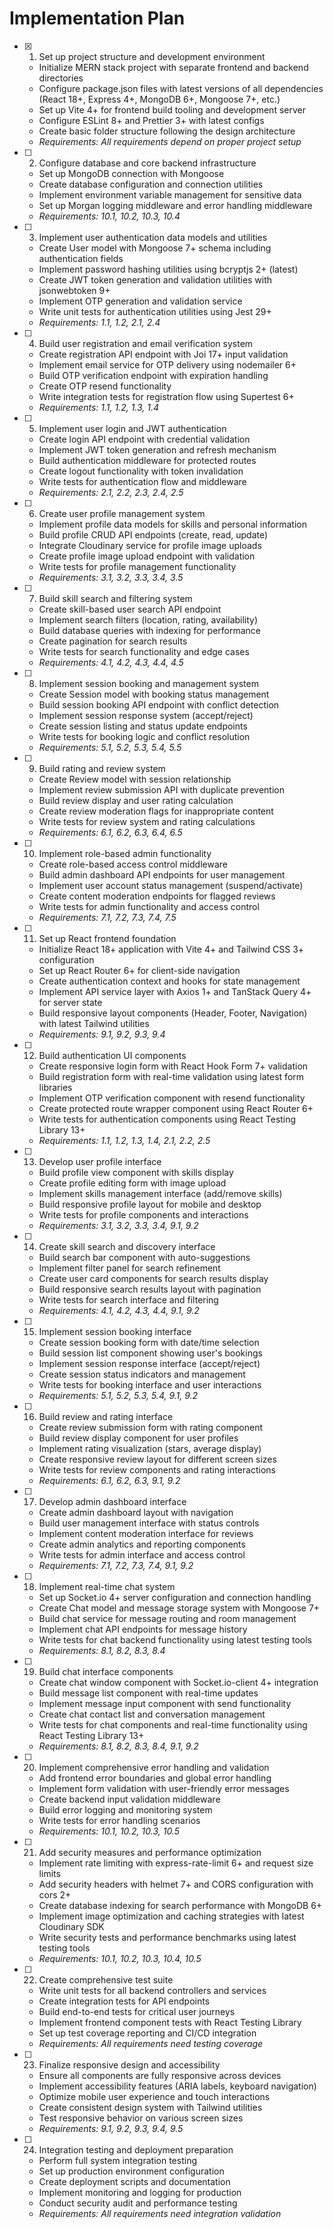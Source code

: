 # Implementation Plan

- [x] 1. Set up project structure and development environment





  - Initialize MERN stack project with separate frontend and backend directories
  - Configure package.json files with latest versions of all dependencies (React 18+, Express 4+, MongoDB 6+, Mongoose 7+, etc.)
  - Set up Vite 4+ for frontend build tooling and development server
  - Configure ESLint 8+ and Prettier 3+ with latest configs
  - Create basic folder structure following the design architecture
  - _Requirements: All requirements depend on proper project setup_

- [ ] 2. Configure database and core backend infrastructure
  - Set up MongoDB connection with Mongoose
  - Create database configuration and connection utilities
  - Implement environment variable management for sensitive data
  - Set up Morgan logging middleware and error handling middleware
  - _Requirements: 10.1, 10.2, 10.3, 10.4_

- [ ] 3. Implement user authentication data models and utilities
  - Create User model with Mongoose 7+ schema including authentication fields
  - Implement password hashing utilities using bcryptjs 2+ (latest)
  - Create JWT token generation and validation utilities with jsonwebtoken 9+
  - Implement OTP generation and validation service
  - Write unit tests for authentication utilities using Jest 29+
  - _Requirements: 1.1, 1.2, 2.1, 2.4_

- [ ] 4. Build user registration and email verification system
  - Create registration API endpoint with Joi 17+ input validation
  - Implement email service for OTP delivery using nodemailer 6+
  - Build OTP verification endpoint with expiration handling
  - Create OTP resend functionality
  - Write integration tests for registration flow using Supertest 6+
  - _Requirements: 1.1, 1.2, 1.3, 1.4_

- [ ] 5. Implement user login and JWT authentication
  - Create login API endpoint with credential validation
  - Implement JWT token generation and refresh mechanism
  - Build authentication middleware for protected routes
  - Create logout functionality with token invalidation
  - Write tests for authentication flow and middleware
  - _Requirements: 2.1, 2.2, 2.3, 2.4, 2.5_

- [ ] 6. Create user profile management system
  - Implement profile data models for skills and personal information
  - Build profile CRUD API endpoints (create, read, update)
  - Integrate Cloudinary service for profile image uploads
  - Create profile image upload endpoint with validation
  - Write tests for profile management functionality
  - _Requirements: 3.1, 3.2, 3.3, 3.4, 3.5_

- [ ] 7. Build skill search and filtering system
  - Create skill-based user search API endpoint
  - Implement search filters (location, rating, availability)
  - Build database queries with indexing for performance
  - Create pagination for search results
  - Write tests for search functionality and edge cases
  - _Requirements: 4.1, 4.2, 4.3, 4.4, 4.5_

- [ ] 8. Implement session booking and management system
  - Create Session model with booking status management
  - Build session booking API endpoint with conflict detection
  - Implement session response system (accept/reject)
  - Create session listing and status update endpoints
  - Write tests for booking logic and conflict resolution
  - _Requirements: 5.1, 5.2, 5.3, 5.4, 5.5_

- [ ] 9. Build rating and review system
  - Create Review model with session relationship
  - Implement review submission API with duplicate prevention
  - Build review display and user rating calculation
  - Create review moderation flags for inappropriate content
  - Write tests for review system and rating calculations
  - _Requirements: 6.1, 6.2, 6.3, 6.4, 6.5_

- [ ] 10. Implement role-based admin functionality
  - Create role-based access control middleware
  - Build admin dashboard API endpoints for user management
  - Implement user account status management (suspend/activate)
  - Create content moderation endpoints for flagged reviews
  - Write tests for admin functionality and access control
  - _Requirements: 7.1, 7.2, 7.3, 7.4, 7.5_

- [ ] 11. Set up React frontend foundation
  - Initialize React 18+ application with Vite 4+ and Tailwind CSS 3+ configuration
  - Set up React Router 6+ for client-side navigation
  - Create authentication context and hooks for state management
  - Implement API service layer with Axios 1+ and TanStack Query 4+ for server state
  - Build responsive layout components (Header, Footer, Navigation) with latest Tailwind utilities
  - _Requirements: 9.1, 9.2, 9.3, 9.4_

- [ ] 12. Build authentication UI components
  - Create responsive login form with React Hook Form 7+ validation
  - Build registration form with real-time validation using latest form libraries
  - Implement OTP verification component with resend functionality
  - Create protected route wrapper component using React Router 6+
  - Write tests for authentication components using React Testing Library 13+
  - _Requirements: 1.1, 1.2, 1.3, 1.4, 2.1, 2.2, 2.5_

- [ ] 13. Develop user profile interface
  - Build profile view component with skills display
  - Create profile editing form with image upload
  - Implement skills management interface (add/remove skills)
  - Build responsive profile layout for mobile and desktop
  - Write tests for profile components and interactions
  - _Requirements: 3.1, 3.2, 3.3, 3.4, 9.1, 9.2_

- [ ] 14. Create skill search and discovery interface
  - Build search bar component with auto-suggestions
  - Implement filter panel for search refinement
  - Create user card components for search results display
  - Build responsive search results layout with pagination
  - Write tests for search interface and filtering
  - _Requirements: 4.1, 4.2, 4.3, 4.4, 9.1, 9.2_

- [ ] 15. Implement session booking interface
  - Create session booking form with date/time selection
  - Build session list component showing user's bookings
  - Implement session response interface (accept/reject)
  - Create session status indicators and management
  - Write tests for booking interface and user interactions
  - _Requirements: 5.1, 5.2, 5.3, 5.4, 9.1, 9.2_

- [ ] 16. Build review and rating interface
  - Create review submission form with rating component
  - Build review display component for user profiles
  - Implement rating visualization (stars, average display)
  - Create responsive review layout for different screen sizes
  - Write tests for review components and rating interactions
  - _Requirements: 6.1, 6.2, 6.3, 9.1, 9.2_

- [ ] 17. Develop admin dashboard interface
  - Create admin dashboard layout with navigation
  - Build user management interface with status controls
  - Implement content moderation interface for reviews
  - Create admin analytics and reporting components
  - Write tests for admin interface and access control
  - _Requirements: 7.1, 7.2, 7.3, 7.4, 9.1, 9.2_

- [ ] 18. Implement real-time chat system
  - Set up Socket.io 4+ server configuration and connection handling
  - Create Chat model and message storage system with Mongoose 7+
  - Build chat service for message routing and room management
  - Implement chat API endpoints for message history
  - Write tests for chat backend functionality using latest testing tools
  - _Requirements: 8.1, 8.2, 8.3, 8.4_

- [ ] 19. Build chat interface components
  - Create chat window component with Socket.io-client 4+ integration
  - Build message list component with real-time updates
  - Implement message input component with send functionality
  - Create chat contact list and conversation management
  - Write tests for chat components and real-time functionality using React Testing Library 13+
  - _Requirements: 8.1, 8.2, 8.3, 8.4, 9.1, 9.2_

- [ ] 20. Implement comprehensive error handling and validation
  - Add frontend error boundaries and global error handling
  - Implement form validation with user-friendly error messages
  - Create backend input validation middleware
  - Build error logging and monitoring system
  - Write tests for error handling scenarios
  - _Requirements: 10.1, 10.2, 10.3, 10.5_

- [ ] 21. Add security measures and performance optimization
  - Implement rate limiting with express-rate-limit 6+ and request size limits
  - Add security headers with helmet 7+ and CORS configuration with cors 2+
  - Create database indexing for search performance with MongoDB 6+
  - Implement image optimization and caching strategies with latest Cloudinary SDK
  - Write security tests and performance benchmarks using latest testing tools
  - _Requirements: 10.1, 10.2, 10.3, 10.4, 10.5_

- [ ] 22. Create comprehensive test suite
  - Write unit tests for all backend controllers and services
  - Create integration tests for API endpoints
  - Build end-to-end tests for critical user journeys
  - Implement frontend component tests with React Testing Library
  - Set up test coverage reporting and CI/CD integration
  - _Requirements: All requirements need testing coverage_

- [ ] 23. Finalize responsive design and accessibility
  - Ensure all components are fully responsive across devices
  - Implement accessibility features (ARIA labels, keyboard navigation)
  - Optimize mobile user experience and touch interactions
  - Create consistent design system with Tailwind utilities
  - Test responsive behavior on various screen sizes
  - _Requirements: 9.1, 9.2, 9.3, 9.4, 9.5_

- [ ] 24. Integration testing and deployment preparation
  - Perform full system integration testing
  - Set up production environment configuration
  - Create deployment scripts and documentation
  - Implement monitoring and logging for production
  - Conduct security audit and performance testing
  - _Requirements: All requirements need integration validation_